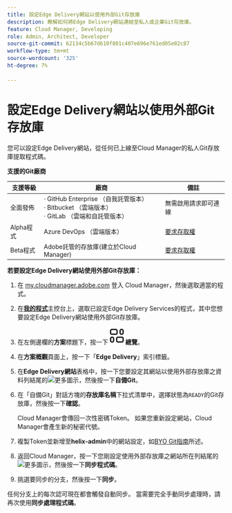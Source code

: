 ```yaml
---
title: 設定Edge Delivery網站以使用外部Git存放庫
description: 瞭解如何將Edge Delivery網站連結至私人或企業Git存放庫。
feature: Cloud Manager, Developing
role: Admin, Architect, Developer
source-git-commit: 62134c5b67d610f801c407e696e761ed05e02c87
workflow-type: tm+mt
source-wordcount: '325'
ht-degree: 7%

---
```



# 設定Edge Delivery網站以使用外部Git存放庫

您可以設定Edge Delivery網站，從任何已上線至Cloud Manager的私人Git存放庫提取程式碼。

**支援的Git廠商**

| 支援等級 | 廠商 | 備註 |
| --- | --- | --- |
| 全面發佈 | · GitHub Enterprise （自我託管版本）<br>· Bitbucket （雲端版本）<br>· GitLab （雲端和自託管版本） | 無需啟用請求即可連線 |
| Alpha程式 | Azure DevOps （雲端版本） | [要求存取權](mailto:grp-cloudmanager_byog@adobe.com) |
| Beta程式 | Adobe託管的存放庫(建立於Cloud Manager) | [要求存取權](mailto:grp-cloudmanager_byog@adobe.com) |

**若要設定Edge Delivery網站使用外部Git存放庫：**

1. 在 [my.cloudmanager.adobe.com](https://my.cloudmanager.adobe.com/) 登入 Cloud Manager，然後選取適當的程式。
1. 在&#x200B;**[我的程式](/help/implementing/cloud-manager/navigation.md#my-programs)**&#x200B;主控台上，選取已設定Edge Delivery Services的程式，其中您想要設定Edge Delivery網站使用外部Git存放庫。
1. 在左側邊欄的&#x200B;**方案**&#x200B;標題下，按一下&#x200B;**![總覽圖示](/help/implementing/cloud-manager/edge-delivery/assets/overview.svg)總覽**。
1. 在&#x200B;**方案概觀**&#x200B;頁面上，按一下「**Edge Delivery**」索引標籤。
1. 在&#x200B;**Edge Delivery網站**&#x200B;表格中，按一下您要設定其網站以使用外部存放庫之資料列結尾的![更多圖示](https://spectrum.adobe.com/static/icons/workflow_18/Smock_More_18_N.svg)，然後按一下&#x200B;**自備Git**。
1. 在「自備Git」對話方塊的&#x200B;**存放庫名稱**&#x200B;下拉式清單中，選擇狀態為`READY`的Git存放庫，然後按一下&#x200B;**確認**。

   Cloud Manager會傳回一次性密碼Token。 如果您重新設定網站，Cloud Manager會產生新的秘密代號。

1. 複製Token並新增至&#x200B;**helix-admin**&#x200B;中的網站設定，如[BYO Git指南](https://www.aem.live/developer/byo-git)所述。
1. 返回Cloud Manager，按一下您剛設定使用外部存放庫之網站所在列結尾的![更多圖示](https://spectrum.adobe.com/static/icons/workflow_18/Smock_More_18_N.svg)，然後按一下&#x200B;**同步程式碼**。
1. 挑選要同步的分支，然後按一下&#x200B;**同步**。

任何分支上的每次認可現在都會觸發自動同步。 當需要完全手動同步處理時，請再次使用&#x200B;**同步處理程式碼**。
